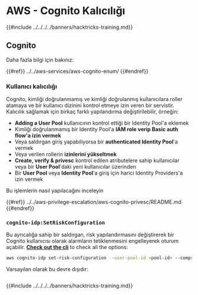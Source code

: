 # AWS - Cognito Kalıcılığı

{{#include ../../../../banners/hacktricks-training.md}}

## Cognito

Daha fazla bilgi için bakınız:

{{#ref}}
../../aws-services/aws-cognito-enum/
{{#endref}}

### Kullanıcı kalıcılığı

Cognito, kimliği doğrulanmamış ve kimliği doğrulanmış kullanıcılara roller atamaya ve bir kullanıcı dizinini kontrol etmeye izin veren bir servistir. Kalıcılık sağlamak için birkaç farklı yapılandırma değiştirilebilir, örneğin:

- **Adding a User Pool** kullanıcının kontrol ettiği bir Identity Pool'a eklemek
- Kimliği doğrulanmamış bir Identity Pool'a **IAM role verip Basic auth flow'a izin vermek**
- Veya saldırgan giriş yapabiliyorsa bir **authenticated Identity Pool**'a vermek
- Veya verilen rollerin **izinlerini yükseltmek**
- **Create, verify & privesc** kontrol edilen atributelere sahip kullanıcılar veya bir **User Pool**'daki yeni kullanıcılar üzerinden
- Bir **User Pool** veya **Identity Pool**'a giriş için harici Identity Providers'a izin vermek

Bu işlemlerin nasıl yapılacağını inceleyin

{{#ref}}
../../aws-privilege-escalation/aws-cognito-privesc/README.md
{{#endref}}

### `cognito-idp:SetRiskConfiguration`

Bu ayrıcalığa sahip bir saldırgan, risk yapılandırmasını değiştirerek bir Cognito kullanıcısı olarak alarmların tetiklenmesini engelleyerek oturum açabilir. [**Check out the cli**](https://docs.aws.amazon.com/cli/latest/reference/cognito-idp/set-risk-configuration.html) to check all the options:
```bash
aws cognito-idp set-risk-configuration --user-pool-id <pool-id> --compromised-credentials-risk-configuration EventFilter=SIGN_UP,Actions={EventAction=NO_ACTION}
```
Varsayılan olarak bu devre dışıdır:

<figure><img src="https://lh6.googleusercontent.com/EOiM0EVuEgZDfW3rOJHLQjd09-KmvraCMssjZYpY9sVha6NcxwUjStrLbZxAT3D3j9y08kd5oobvW8a2fLUVROyhkHaB1OPhd7X6gJW3AEQtlZM62q41uYJjTY1EJ0iQg6Orr1O7yZ798EpIJ87og4Tbzw=s2048" alt=""><figcaption></figcaption></figure>

{{#include ../../../../banners/hacktricks-training.md}}
